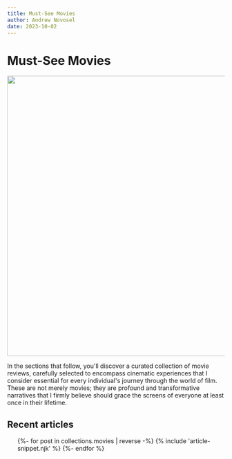 ```yaml
---
title: Must-See Movies
author: Andrew Novosel
date: 2023-10-02
---
```


<body class="bg-gray-300">
  <h1 class="text-4xl font-mono text-center m-2">Must-See Movies</h1>
  <img class="mx-auto m-5" src="/images/must-see-movies.png" width="650px" />
  <p class="text-2xl m-5">In the sections that follow, you'll discover a curated collection of movie
    reviews, carefully selected to encompass cinematic experiences that I
    consider essential for every individual's journey through the world of film.
    These are not merely movies; they are profound and transformative narratives
    that I firmly believe should grace the screens of everyone at least once in
    their lifetime.</p>

  <section id="featured-articles" class="featured-articles">
    <div class="container flow">
      <h2 class="section-title text-2xl text-center">Recent articles</h2> 
      <ul role="list" class="articles__list flow text-xl m-5 leading-8">
        {%- for post in collections.movies | reverse -%} {% include
        'article-snippet.njk' %} {%- endfor %}
      </ul>
    </div>
  </section>
</body>